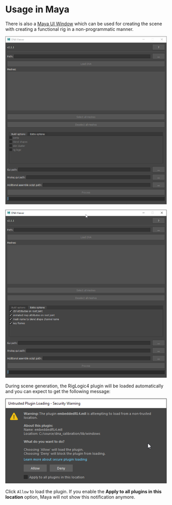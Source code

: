 # Usage in Maya 
There is also a [Maya UI Window](https://github.com/EpicGames/MetaHuman-DNA-Calibration/tree/main/examples/dna_viewer_run_in_maya.py) which can be used for creating the scene with
creating a functional rig in a non-programmatic manner.

![image](img/ui.png)

![image](img/ui_extra_options.png)

During scene generation, the RigLogic4 plugin will be loaded automatically and you can expect to get the following message:

![image](img/maya_warn.png)

Click `Allow` to load the plugin. If you enable the  **Apply to all plugins in this location** option,
Maya will not show this notification anymore.